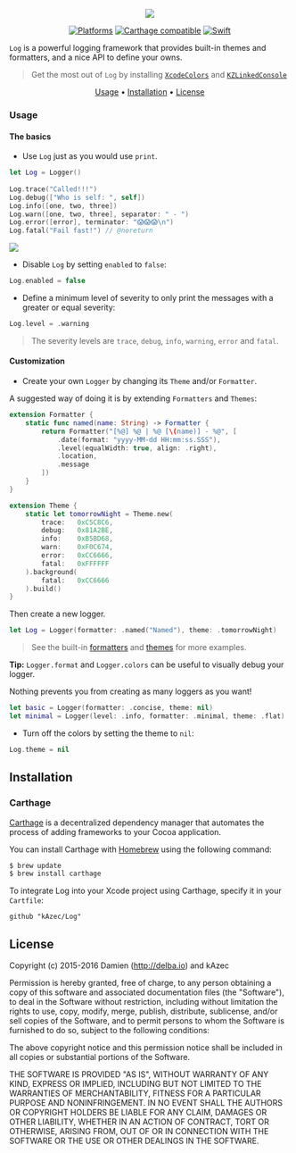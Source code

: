 <p align="center">
  <img src="https://raw.githubusercontent.com/delba/Log/assets/Logo@2x.png" />
</p>

<p align="center">
    <a href="https://img.shields.io/cocoapods/v/Log.svg"><img alt="Platforms" src="https://img.shields.io/badge/platforms-ios%20%7C%20osx%20%7C%20watchos%20%7C%20tvos-lightgrey.svg"/></a>
    <a href="https://github.com/Carthage/Carthage"><img alt="Carthage compatible" src="https://img.shields.io/badge/Carthage-compatible-4BC51D.svg?style=flat"/></a>
    <a href="https://img.shields.io/badge/swift-2.2-orange.svg"><img alt="Swift" src="https://img.shields.io/badge/swift-2.2-orange.svg"/></a>
</p>

`Log` is a powerful logging framework that provides built-in themes and formatters, and a nice API to define your owns.

> Get the most out of `Log` by installing [`XcodeColors`](https://github.com/robbiehanson/XcodeColors) and [`KZLinkedConsole`](https://github.com/krzysztofzablocki/KZLinkedConsole)

<p align="center">
    <a href="#usage">Usage</a> • <a href="#installation">Installation</a> • <a href="#license">License</a>
</p>

### Usage

#### The basics

- Use `Log` just as you would use `print`.

```swift
let Log = Logger()
   
Log.trace("Called!!!")
Log.debug(["Who is self: ", self])
Log.info([one, two, three])
Log.warn([one, two, three], separator: " - ")
Log.error([error], terminator: "😱😱😱\n")
Log.fatal("Fail fast!") // @noreturn
```

![](http://i.imgur.com/n1Ucorb.png)

- Disable `Log` by setting `enabled` to `false`:

```swift
Log.enabled = false
```

- Define a minimum level of severity to only print the messages with a greater or equal severity:

```swift
Log.level = .warning
```

> The severity levels are `trace`, `debug`, `info`, `warning`, `error` and `fatal`.

#### Customization

- Create your own `Logger` by changing its `Theme` and/or `Formatter`.

A suggested way of doing it is by extending `Formatters` and `Themes`:

```swift
extension Formatter {
    static func named(name: String) -> Formatter {
        return Formatter("[%@] %@ | %@ [\(name)] - %@", [
            .date(format: "yyyy-MM-dd HH:mm:ss.SSS"),
            .level(equalWidth: true, align: .right),
            .location,
            .message
        ])
    }
}

extension Theme {
    static let tomorrowNight = Theme.new(
        trace:   0xC5C8C6,
        debug:   0x81A2BE,
        info:    0xB5BD68,
        warn:    0xF0C674,
        error:   0xCC6666,
        fatal:   0xFFFFFF
    ).background(
        fatal:   0xCC6666
    ).build()
}
```

Then create a new logger.

```swift
let Log = Logger(formatter: .named("Named"), theme: .tomorrowNight)
```

> See the built-in [formatters](https://github.com/kAzec/Log/blob/master/Sources/Extensions/Formatter+DefaultFormatters.swift) and [themes](https://github.com/kAzec/Log/blob/master/Sources/Extensions/Theme+DefaultThemes.swift) for more examples.

**Tip:** `Logger.format` and `Logger.colors` can be useful to visually debug your logger.

Nothing prevents you from creating as many loggers as you want!

```swift
let basic = Logger(formatter: .concise, theme: nil)
let minimal = Logger(level: .info, formatter: .minimal, theme: .flat)
```

- Turn off the colors by setting the theme to `nil`:

```swift
Log.theme = nil
```

## Installation

### Carthage

[Carthage](https://github.com/Carthage/Carthage) is a decentralized dependency manager that automates the process of adding frameworks to your Cocoa application.

You can install Carthage with [Homebrew](http://brew.sh/) using the following command:

```bash
$ brew update
$ brew install carthage
```

To integrate Log into your Xcode project using Carthage, specify it in your `Cartfile`:

```ogdl
github "kAzec/Log"
```

## License

Copyright (c) 2015-2016 Damien (http://delba.io) and kAzec

Permission is hereby granted, free of charge, to any person obtaining a copy of this software and associated documentation files (the "Software"), to deal in the Software without restriction, including without limitation the rights to use, copy, modify, merge, publish, distribute, sublicense, and/or sell copies of the Software, and to permit persons to whom the Software is furnished to do so, subject to the following conditions:

The above copyright notice and this permission notice shall be included in all copies or substantial portions of the Software.

THE SOFTWARE IS PROVIDED "AS IS", WITHOUT WARRANTY OF ANY KIND, EXPRESS OR IMPLIED, INCLUDING BUT NOT LIMITED TO THE WARRANTIES OF MERCHANTABILITY, FITNESS FOR A PARTICULAR PURPOSE AND NONINFRINGEMENT. IN NO EVENT SHALL THE AUTHORS OR COPYRIGHT HOLDERS BE LIABLE FOR ANY CLAIM, DAMAGES OR OTHER LIABILITY, WHETHER IN AN ACTION OF CONTRACT, TORT OR OTHERWISE, ARISING FROM, OUT OF OR IN CONNECTION WITH THE SOFTWARE OR THE USE OR OTHER DEALINGS IN THE SOFTWARE.


